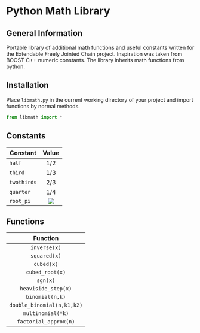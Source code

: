 Python Math Library
===================


General Information
-------------------

Portable library of additional math functions and useful constants written for the Extendable Freely Jointed Chain project. Inspiration was taken from BOOST C++ numeric constants. The library inherits math functions from python.


Installation
------------

Place `libmath.py` in the current working directory of your project and import functions by normal methods. 

```python
from libmath import *
```

Constants
---------

Constant   | Value 
-----------|:-----: 
`half`     | 1/2  
`third`    | 1/3 
`twothirds`| 2/3 
`quarter`  | 1/4 
`root_pi`  | <img src="http://latex.codecogs.com/gif.latex?\sqrt\pi" border="0"/> 


Functions
---------

Function|
:---------:|
`inverse(x)`|
`squared(x)`|
`cubed(x)`  |
`cubed_root(x)`|
`sgn(x)`|
`heaviside_step(x)`|
`binomial(n,k)`|
`double_binomial(n,k1,k2)`|
`multinomial(*k)`|
`factorial_approx(n)`|


